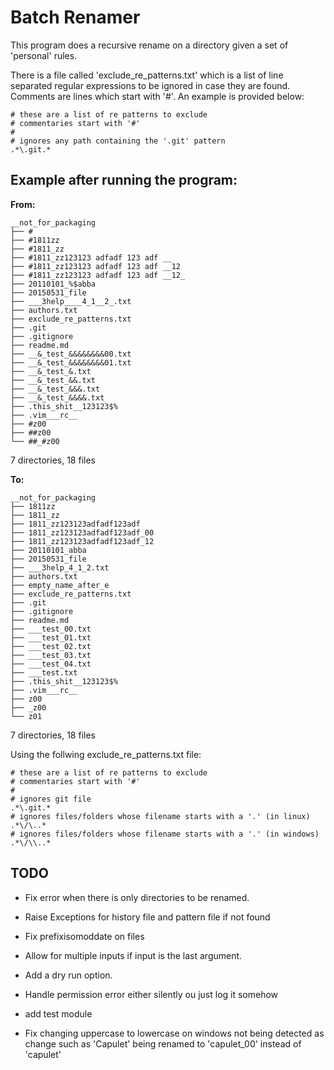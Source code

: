 # Batch Renamer

This program does a recursive rename on a directory given a set of
'personal' rules.

There is a file called 'exclude_re_patterns.txt' which is a list of line
separated regular expressions to be ignored in case they are found. Comments
are lines which start with '#'. An example is provided below:

    # these are a list of re patterns to exclude
    # commentaries start with '#'
    #
    # ignores any path containing the '.git' pattern
    .*\.git.*

## Example after running the program:
__From:__

    __not_for_packaging
    ├── #
    ├── #1811zz
    ├── #1811_zz
    ├── #1811_zz123123 adfadf 123 adf __
    ├── #1811_zz123123 adfadf 123 adf __12
    ├── #1811_zz123123 adfadf 123 adf __12_
    ├── 20110101_%$abba
    ├── 20150531_file
    ├── ___3help____4_1__2_.txt
    ├── authors.txt
    ├── exclude_re_patterns.txt
    ├── .git
    ├── .gitignore
    ├── readme.md
    ├── __&_test_&&&&&&&&00.txt
    ├── __&_test_&&&&&&&&01.txt
    ├── __&_test_&.txt
    ├── __&_test_&&.txt
    ├── __&_test_&&&.txt
    ├── __&_test_&&&&.txt
    ├── .this_shit__123123$%
    ├── .vim___rc__
    ├── #z00
    ├── ##z00
    └── ##_#z00
    
7 directories, 18 files

__To:__

    __not_for_packaging
    ├── 1811zz
    ├── 1811_zz
    ├── 1811_zz123123adfadf123adf
    ├── 1811_zz123123adfadf123adf_00
    ├── 1811_zz123123adfadf123adf_12
    ├── 20110101_abba
    ├── 20150531_file
    ├── ___3help_4_1_2.txt
    ├── authors.txt
    ├── empty_name_after_e
    ├── exclude_re_patterns.txt
    ├── .git
    ├── .gitignore
    ├── readme.md
    ├── ___test_00.txt
    ├── ___test_01.txt
    ├── ___test_02.txt
    ├── ___test_03.txt
    ├── ___test_04.txt
    ├── ___test.txt
    ├── .this_shit__123123$%
    ├── .vim___rc__
    ├── z00
    ├── _z00
    └── z01
    
7 directories, 18 files

Using the follwing exclude_re_patterns.txt file:

	# these are a list of re patterns to exclude
	# commentaries start with '#'
	#
	# ignores git file
	.*\.git.*
	# ignores files/folders whose filename starts with a '.' (in linux)
	.*\/\..*
	# ignores files/folders whose filename starts with a '.' (in windows)
	.*\/\\..*

## TODO

- Fix error when there is only directories to be renamed.

- Raise Exceptions for history file and pattern file if not found

- Fix prefixisomoddate on files

- Allow for multiple inputs if input is the last argument.

- Add a dry run option.

- Handle permission error either silently ou just log it somehow

- add test module

- Fix changing uppercase to lowercase on windows not being detected as change
  such as 'Capulet' being renamed to 'capulet_00' instead of 'capulet'
